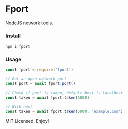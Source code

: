 # Fport

NodeJS network tools.

### Install

```sh
npm i fport
```

### Usage

```js
const fport = require('fport')

// Get an open network port
const port = await fport.port()

// Check if port is taken, default host is localhost
const taken = await fport.taken(5000)

// With host
const taken = await fport.taken(5000, 'example.com')
```

MIT Licensed. Enjoy!
